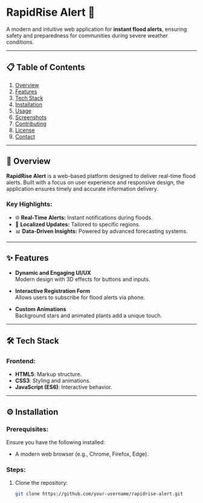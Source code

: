 # RapidRise Alert 🌊

A modern and intuitive web application for **instant flood alerts**, ensuring safety and preparedness for communities during severe weather conditions.

---

## 📋 Table of Contents
1. [Overview](#overview)
2. [Features](#features)
3. [Tech Stack](#tech-stack)
4. [Installation](#installation)
5. [Usage](#usage)
6. [Screenshots](#screenshots)
7. [Contributing](#contributing)
8. [License](#license)
9. [Contact](#contact)

---

## 📖 Overview

**RapidRise Alert** is a web-based platform designed to deliver real-time flood alerts. Built with a focus on user experience and responsive design, the application ensures timely and accurate information delivery.

### Key Highlights:
- 🌐 **Real-Time Alerts:** Instant notifications during floods.
- 📍 **Localized Updates:** Tailored to specific regions.
- 📊 **Data-Driven Insights:** Powered by advanced forecasting systems.

---

## ✨ Features

- **Dynamic and Engaging UI/UX**  
  Modern design with 3D effects for buttons and inputs.

- **Interactive Registration Form**  
  Allows users to subscribe for flood alerts via phone.

- **Custom Animations**  
  Background stars and animated plants add a unique touch.

---

## 🛠 Tech Stack

### Frontend:
- **HTML5**: Markup structure.
- **CSS3**: Styling and animations.
- **JavaScript (ES6)**: Interactive behavior.

---

## ⚙️ Installation

### Prerequisites:
Ensure you have the following installed:
- A modern web browser (e.g., Chrome, Firefox, Edge).

### Steps:
1. Clone the repository:
   ```bash
   git clone https://github.com/your-username/rapidrise-alert.git
